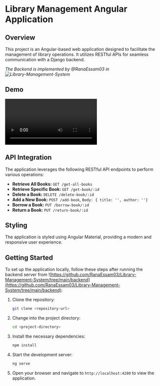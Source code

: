 # Library Management Angular Application

## Overview

This project is an Angular-based web application designed to facilitate the management of library operations. It utilizes RESTful APIs for seamless communication with a Django backend.

*The Backend is implemented by @RanaEssam03 in ![Library-Management-System](https://github.com/RanaEssam03/Library-Management-System/tree/main/backend)*

## Demo

![Demo Video](demo.mp4)

## API Integration

The application leverages the following RESTful API endpoints to perform various operations:

- **Retrieve All Books:** `GET /get-all-books`
- **Retrieve Specific Book:** `GET /get-book/:id`
- **Delete a Book:** `DELETE /delete-book/:id`
- **Add a New Book:** `POST /add-book`, `Body: { title: '', author: ''}`
- **Borrow a Book:** `PUT /borrow-book/:id`
- **Return a Book:** `PUT /return-book/:id`

## Styling

The application is styled using Angular Material, providing a modern and responsive user experience.

## Getting Started

To set up the application locally, follow these steps after running the backend server from ![https://github.com/RanaEssam03/Library-Management-System/tree/main/backend](https://github.com/RanaEssam03/Library-Management-System/tree/main/backend):

1. Clone the repository:
   ```bash
   git clone <repository-url>
   ```

2. Change into the project directory:
   ```bash
   cd <project-directory>
   ```

3. Install the necessary dependencies:
   ```bash
   npm install
   ```

4. Start the development server:
   ```bash
   ng serve
   ```

5. Open your browser and navigate to `http://localhost:4200` to view the application.
